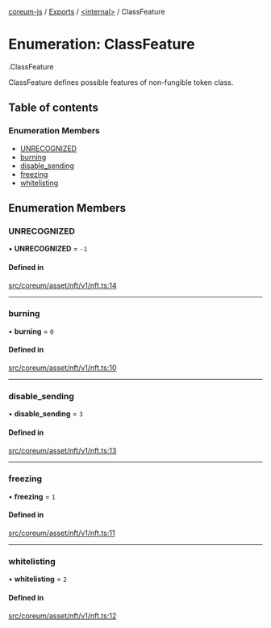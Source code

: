 [coreum-js](../README.md) / [Exports](../modules.md) / [<internal\>](../modules/internal_.md) / ClassFeature

# Enumeration: ClassFeature

[<internal>](../modules/internal_.md).ClassFeature

ClassFeature defines possible features of non-fungible token class.

## Table of contents

### Enumeration Members

- [UNRECOGNIZED](internal_.ClassFeature.md#unrecognized)
- [burning](internal_.ClassFeature.md#burning)
- [disable\_sending](internal_.ClassFeature.md#disable_sending)
- [freezing](internal_.ClassFeature.md#freezing)
- [whitelisting](internal_.ClassFeature.md#whitelisting)

## Enumeration Members

### UNRECOGNIZED

• **UNRECOGNIZED** = ``-1``

#### Defined in

[src/coreum/asset/nft/v1/nft.ts:14](https://github.com/PyramydLabs/coreum-js/blob/cea84df/src/coreum/asset/nft/v1/nft.ts#L14)

___

### burning

• **burning** = ``0``

#### Defined in

[src/coreum/asset/nft/v1/nft.ts:10](https://github.com/PyramydLabs/coreum-js/blob/cea84df/src/coreum/asset/nft/v1/nft.ts#L10)

___

### disable\_sending

• **disable\_sending** = ``3``

#### Defined in

[src/coreum/asset/nft/v1/nft.ts:13](https://github.com/PyramydLabs/coreum-js/blob/cea84df/src/coreum/asset/nft/v1/nft.ts#L13)

___

### freezing

• **freezing** = ``1``

#### Defined in

[src/coreum/asset/nft/v1/nft.ts:11](https://github.com/PyramydLabs/coreum-js/blob/cea84df/src/coreum/asset/nft/v1/nft.ts#L11)

___

### whitelisting

• **whitelisting** = ``2``

#### Defined in

[src/coreum/asset/nft/v1/nft.ts:12](https://github.com/PyramydLabs/coreum-js/blob/cea84df/src/coreum/asset/nft/v1/nft.ts#L12)
